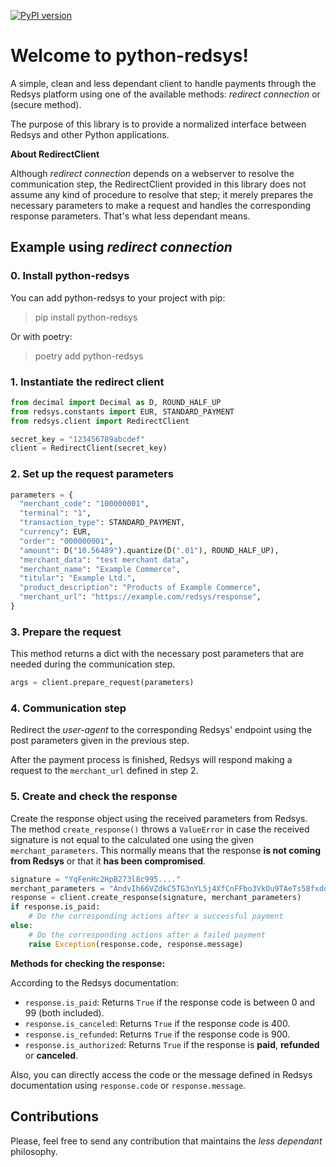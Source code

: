
[![PyPI version](https://badge.fury.io/py/python-redsys.svg)](https://badge.fury.io/py/python-redsys)

# Welcome to python-redsys!

A simple, clean and less dependant client to handle payments through the
Redsys platform using one of the available methods: _redirect connection_ or (secure method).

The purpose of this library is to provide a normalized interface between
Redsys and other Python applications.

**About RedirectClient**

Although _redirect connection_ depends on a webserver to resolve the
communication step, the RedirectClient provided in this library does not
assume any kind of procedure to resolve that step; it merely prepares
the necessary parameters to make a request and handles the corresponding
response parameters. That's what less dependant means.

## Example using _redirect connection_

### 0. Install python-redsys

You can add python-redsys to your project with pip:
> pip install python-redsys

Or with poetry:
> poetry add python-redsys

### 1. Instantiate the redirect client

```python
from decimal import Decimal as D, ROUND_HALF_UP
from redsys.constants import EUR, STANDARD_PAYMENT
from redsys.client import RedirectClient

secret_key = "123456789abcdef"
client = RedirectClient(secret_key)
```

### 2. Set up the request parameters

```python
parameters = {
  "merchant_code": "100000001",
  "terminal": "1",
  "transaction_type": STANDARD_PAYMENT,
  "currency": EUR,
  "order": "000000001",
  "amount": D("10.56489").quantize(D(".01"), ROUND_HALF_UP),
  "merchant_data": "test merchant data",
  "merchant_name": "Example Commerce",
  "titular": "Example Ltd.",
  "product_description": "Products of Example Commerce",
  "merchant_url": "https://example.com/redsys/response",
}
```

### 3. Prepare the request

This method returns a dict with the necessary post parameters that are
needed during the communication step.

```python
args = client.prepare_request(parameters)
```

### 4. Communication step

Redirect the _user-agent_ to the corresponding Redsys' endpoint using
the post parameters given in the previous step.

After the payment process is finished, Redsys will respond making a
request to the `merchant_url` defined in step 2.

### 5. Create and check the response

Create the response object using the received parameters from Redsys.
The method `create_response()` throws a `ValueError` in case the
received signature is not equal to the calculated one using the
given `merchant_parameters`. This normally means that the response **is
not coming from Redsys** or that it **has been compromised**.

```python
signature = "YqFenHc2HpB273l8c995...."
merchant_parameters = "AndvIh66VZdkC5TG3nYL5j4XfCnFFbo3VkOu9TAeTs58fxddgc..."
response = client.create_response(signature, merchant_parameters)
if response.is_paid:
    # Do the corresponding actions after a successful payment
else:
    # Do the corresponding actions after a failed payment
    raise Exception(response.code, response.message)
```

**Methods for checking the response:**

According to the Redsys documentation:

- `response.is_paid`: Returns `True` if the response code is
  between 0 and 99 (both included).
- `response.is_canceled`: Returns `True` if the response code
  is 400.
- `response.is_refunded`: Returns `True` if the response code
  is 900.
- `response.is_authorized`: Returns `True` if the response is
  **paid**, **refunded** or **canceled**.

Also, you can directly access the code or the message defined in Redsys
documentation using `response.code` or `response.message`.

## Contributions

Please, feel free to send any contribution that maintains the _less
dependant_ philosophy.
